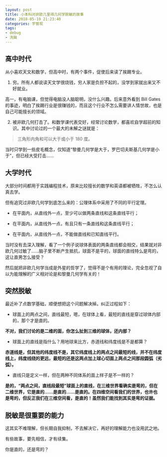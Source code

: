 ```yaml
---
layout: post
title: 小本科对非欧几里得几何学脱敏的故事
date: 2018-05-19 21:23:40
categories: 宇督观
tags:
- debug
- 洗脑
---
```

## 高中时代

从小喜欢天文和数学，但高中时，有两个事件，促使后来读了挨踢专业。

1. 穷。所有人都说读天文学很烧钱，穷人家是负担不起的，没学到家就出来又不好就业。

 高一，有电脑课，但觉得电脑没人脑聪明，没什么兴趣。后来意外看到 Bill Gates 的事迹，明白了挨踢行业是很赚钱的，而且这个行业不怎么需要讲人情世故，也是自己可能擅长的领域。

2. 被非欧几何打击了。和数学课代表交好，经常讨论数学，都喜欢自学超前的知识。其中讨论过的一个最大的未解之谜就是：

 > 三角形内角和可以大于或小于 180 度。

 当时只学到一些皮毛概念，仅知道“黎曼几何学是大于，罗巴切夫斯基几何学是小于”，但已经大受打击……

## 大学时代

大部分时间都用于实践编程技术，原来比较擅长的数学和英语都被牺牲，不怎么认真去学。

但有追究过非欧几何学到底怎么来的：公理体系中采用了不同的平行定理。

* 在平面内，从直线外一点，至少可以做两条直线和这条直线平行；

* 在平面内，从直线外一点，有且只有一条直线和这条直线平行；

* 在平面内，从直线外一点，不能做直线和已知直线平行。

当时没有去深入理解，看了一个例子说球体表面的两条直线都会相交，结果就对非欧几何过敏了……脑子里不断产生抵抗，球面不是平的，球面的直线特么是弯的，这让直男怎么接受？

然后就把非欧几何学当成是外星的哲学了，觉得不是个有用的理论，完全忽视了自以为能理解的广义相对论是和黎曼几何学有关的！

## 突然脱敏

最近补了点数学基础，顺便想把这个问题解决掉。纠正过程如下：

* 球面上的两点之间，直线最短，嗯，在球体上看，最短的直线是穿过球体内部的，那个才是直的。

 **不对，我们讨论的是二维的面，你怎么扯到三维的球体，还内部？**

* 球面上的直线是指什么？用地球来比方，赤道线和纬度线是不是都算？

 **赤道线是，但其他的纬度线不是，其它纬度线上的两点之间最短的线，并不在纬度线上，纬度线绕的更远，最短的还是这两点加上球心切面上两点之间那段圆弧（劣弧）。**

* 直线只是定义一样，但在两种不同体系的面上样子是不一样的？

 **是的，“两点之间，直线段最短”球面上的直线，在三维世界看确实是弯的，但在二维世界，它是直的……是直的……是直的。在四维空间看我们的世界，也许也是弯的，但反正我们在三维空间看，是直的！虽然我们能找到其实是弯的证据。**

## 脱敏是很重要的能力

这其实不难理解，但长期自我抑制，不去解决它，再好的理解能力也没用武之地。

有些故事，要先相信，才有续集。

你是直的，还是弯的？